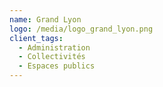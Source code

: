 ```yaml
---
name: Grand Lyon
logo: /media/logo_grand_lyon.png
client_tags:
  - Administration
  - Collectivités
  - Espaces publics
---
```

